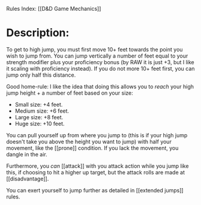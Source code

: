 Rules Index: [[D&D Game Mechanics]]
# Description:
To get to high jump, you must first move 10+ feet towards the point you wish to jump from. You can jump vertically a number of feet equal to your strength modifier plus your proficiency bonus (by RAW it is just +3, but I like it scaling with proficiency instead). If you do not more 10+ feet first, you can jump only half this distance.

Good home-rule: I like the idea that doing this allows you to *reach* your high jump height + a number of feet based on your size:
-  Small size: +4 feet.
-  Medium size: +6 feet.
-  Large size: +8 feet.
-  Huge size: +10 feet.

You can pull yourself up from where you jump to (this is if your high jump doesn't take you above the height you want to jump) with half your movement, like the [[prone]] condition. If you lack the movement, you dangle in the air.

Furthermore, you *can* [[attack]] with you attack action while you jump like this, if choosing to hit a higher up target, but the attack rolls are made at [[disadvantage]].

You can exert yourself to jump further as detailed in [[extended jumps]] rules.